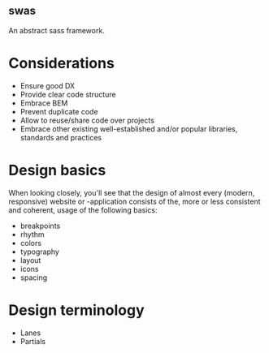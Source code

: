 ## swas
An abstract sass framework.

# Considerations

* Ensure good DX
* Provide clear code structure
* Embrace BEM
* Prevent duplicate code
* Allow to reuse/share code over projects
* Embrace other existing well-established and/or popular libraries, standards and practices

# Design basics

When looking closely, you'll see that the design of almost every (modern, responsive) website or -application consists of the, more or less consistent and coherent, usage of the following basics:

* breakpoints
* rhythm
* colors
* typography
* layout
* icons
* spacing

# Design terminology

* Lanes
* Partials

